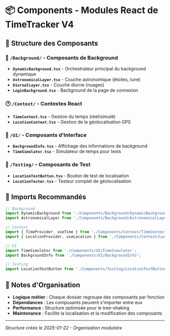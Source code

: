 # 📦 Components - Modules React de TimeTracker V4

## 📁 Structure des Composants

### 🌅 `/Background/` - Composants de Background
- **`DynamicBackground.tsx`** - Orchestrateur principal du background dynamique
- **`AstronomicalLayer.tsx`** - Couche astronomique (étoiles, lune)
- **`DiurnalLayer.tsx`** - Couche diurne (nuages)
- **`LoginBackground.tsx`** - Background de la page de connexion

### 🕐 `/Context/` - Contextes React
- **`TimeContext.tsx`** - Gestion du temps (réel/simulé)
- **`LocationContext.tsx`** - Gestion de la géolocalisation GPS

### 🎨 `/UI/` - Composants d'Interface
- **`BackgroundInfo.tsx`** - Affichage des informations de background
- **`TimeSimulator.tsx`** - Simulateur de temps pour tests

### 🧪 `/Testing/` - Composants de Test
- **`LocationTestButton.tsx`** - Bouton de test de localisation
- **`LocationTester.tsx`** - Testeur complet de géolocalisation

## 🔗 **Imports Recommandés**

```typescript
// Background
import DynamicBackground from './Components/Background/DynamicBackground';
import AstronomicalLayer from './Components/Background/AstronomicalLayer';

// Context
import { TimeProvider, useTime } from './Components/Context/TimeContext';
import { LocationProvider, useLocation } from './Components/Context/LocationContext';

// UI
import TimeSimulator from './Components/UI/TimeSimulator';
import BackgroundInfo from './Components/UI/BackgroundInfo';

// Testing
import LocationTestButton from './Components/Testing/LocationTestButton';
```

## 📝 **Notes d'Organisation**

- **Logique métier** : Chaque dossier regroupe des composants par fonction
- **Dépendances** : Les composants peuvent s'importer entre eux
- **Performance** : Structure optimisée pour le tree-shaking
- **Maintenance** : Facilite la localisation et la modification des composants

---
*Structure créée le 2025-01-22 - Organisation modulaire*
